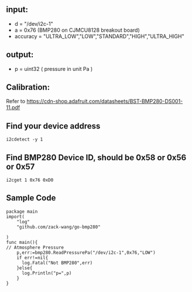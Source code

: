 ## input:
- d = "/dev/i2c-1"
- a = 0x76 (BMP280 on CJMCU8128 breakout board)
- accuracy = "ULTRA_LOW","LOW","STANDARD","HIGH","ULTRA_HIGH"

## output:
- p = uint32 ( pressure in unit Pa )

## Calibration:
Refer to https://cdn-shop.adafruit.com/datasheets/BST-BMP280-DS001-11.pdf

## Find your device address
````
i2cdetect -y 1
````

## Find BMP280 Device ID, should be 0x58 or 0x56 or 0x57
````
i2cget 1 0x76 0xD0
````

## Sample Code
````
package main
import(
	"log"
	"github.com/zack-wang/go-bmp280"

)
func main(){
// Atmosphere Pressure
	p,err:=bmp280.ReadPressurePa("/dev/i2c-1",0x76,"LOW")
	if err!=nil{
	  log.Fatal("Not BMP280",err)
	}else{
	  log.Println("p=",p)
	}
}
````
